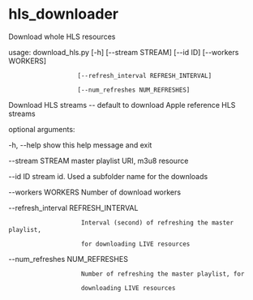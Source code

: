 # hls_downloader
Download whole HLS resources

usage: download_hls.py [-h] [--stream STREAM] [--id ID] [--workers WORKERS]

                       [--refresh_interval REFRESH_INTERVAL]

                       [--num_refreshes NUM_REFRESHES]

Download HLS streams -- default to download Apple reference HLS streams

optional arguments:

  -h, --help            show this help message and exit

  --stream STREAM       master playlist URI, m3u8 resource

  --id ID               stream id. Used a subfolder name for the downloads

  --workers WORKERS     Number of download workers

  --refresh_interval REFRESH_INTERVAL

                        Interval (second) of refreshing the master playlist,

                        for downloading LIVE resources

  --num_refreshes NUM_REFRESHES

                        Number of refreshing the master playlist, for

                        downloading LIVE resources
